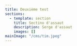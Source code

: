 ```yaml
---
title: Deuxième test
sections:
  - template: section
    title: Sectino d'assaut
    description: Serge d'assaut
    images: []
mainImage: "/cms/tim.jpeg"
---
```


